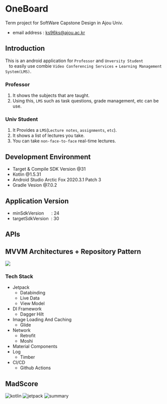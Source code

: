 # OneBoard
Term project for SoftWare Capstone Design in Ajou Univ.<br/>
- email address : ks96ks@ajou.ac.kr

## Introduction
This is an android application for `Professor` and `Unversity Student`<br/>
&nbsp;&nbsp;&nbsp;to easily use combie `Video Conferencing Services` + `Learning Management System(LMS)`.
### Professor
1. It shows the subjects that are taught.
1. Using this, `LMS` such as task questions, grade management, etc can be use.

### Univ Student
1. It Provides a `LMS`(`Lecture notes`, `assignments`, `etc`).
1. It shows a list of lectures you take.
1. You can take `non-face-to-face` real-time lectures.

## Development Environment
- Target & Compile SDK Version @31
- Kotlin @1.5.31
- Android Studio Arctic Fox 2020.3.1 Patch 3
- Gradle Vesion @7.0.2

## Application Version
- minSdkVersion&nbsp;&nbsp;&nbsp;&nbsp;&nbsp;&nbsp;: 24
- targetSdkVersion&nbsp;&nbsp;: 30

## APIs

## MVVM Architectures + Repository Pattern
<img src="https://developer.android.com/topic/libraries/architecture/images/final-architecture.png?hl=ko" />

### Tech Stack
- Jetpack
  - Databinding
  - Live Data
  - View Model
- DI Framework
  - Dagger Hilt
- Image Loading And Caching
  - Glide
- Network
  - Retrofit
  - Moshi
- Material Components
- Log
  - Timber
- CI/CD
  - Github Actions

## MadScore
![kotlin](https://user-images.githubusercontent.com/59349226/145800977-e0ccc1e7-5ebb-4da7-9d60-7b22710db107.png)
![jetpack](https://user-images.githubusercontent.com/59349226/145800982-ed96ece2-4fc5-4be6-8584-fa9c3e2dbd2b.png)
![summary](https://user-images.githubusercontent.com/59349226/145800997-1f226b80-49fe-493c-aeb0-fc52d29a896a.png)

